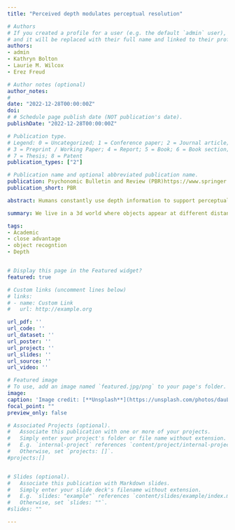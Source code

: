 ```yaml
---
title: "Perceived depth modulates perceptual resolution"

# Authors
# If you created a profile for a user (e.g. the default `admin` user), write the username (folder name) here 
# and it will be replaced with their full name and linked to their profile.
authors:
- admin
- Kathryn Bolton
- Laurie M. Wilcox
- Erez Freud

# Author notes (optional)
author_notes:
# 
date: "2022-12-28T00:00:00Z"
doi: 
# # Schedule page publish date (NOT publication's date).
publishDate: "2022-12-28T00:00:00Z"

# Publication type.
# Legend: 0 = Uncategorized; 1 = Conference paper; 2 = Journal article;
# 3 = Preprint / Working Paper; 4 = Report; 5 = Book; 6 = Book section;
# 7 = Thesis; 8 = Patent
publication_types: ["2"]

# Publication name and optional abbreviated publication name.
publication: Psychonomic Bulletin and Review (PBR)https://www.springer.com/journal/13423
publication_short: PBR

abstract: Humans constantly use depth information to support perceptual decisions about object size and location in space, as well as planning and executing actions. It was recently reported that perceived depth modulates perceptual performance even when depth information is not relevant to the task, with faster shape discrimination for objects perceived as being close to the observer. However, it is yet to be determined if the observed “close advantage” reflects differences in psychophysical sensitivity response bias. Moreover, it is unclear whether this advantage is generalizable to other viewing situations and tasks. To address these outstanding issues, we evaluated whether visual resolution is modulated by perceived depth defined by 2D pictorial cues. In a series of experiments, we used the method of constant stimuli to measure the precision of perceptual judgements for stimuli positioned at close, far, and flat perceived distances. In Experiment 1, we found that size discrimination was more precise when the object was perceived to be closer to the observers. Experiments 2a and 2b extended this finding to a visual property orthogonal to depth information, by showing superior orientation discrimination for “close” objects. Finally, Experiment 3 demonstrated that the close advantage also occurs when performing high-level perceptual tasks such as face perception. Taken together, our results provide novel evidence that the perceived depth of an object, as defined by pictorial cues, modulates the precision of visual processing for close objects.

summary: We live in a 3d world where objects appear at different distances relative to our body. In this experiment, we showed novel evidence that objects that appear close to us are processed more precisely and accurately than those that appear further away. This unique processing benefit for closer things is called the close advantage effect.

tags: 
- Academic
- close advantage
- object recogntion
- Depth


# Display this page in the Featured widget?
featured: true

# Custom links (uncomment lines below)
# links:
# - name: Custom Link
#   url: http://example.org

url_pdf: ''
url_code: ''
url_dataset: ''
url_poster: ''
url_project: ''
url_slides: ''
url_source: ''
url_video: ''

# Featured image
# To use, add an image named `featured.jpg/png` to your page's folder. 
image:
caption: 'Image credit: [**Unsplash**](https://unsplash.com/photos/dauLjWjiRiI)'
focal_point: ""
preview_only: false

# Associated Projects (optional).
#   Associate this publication with one or more of your projects.
#   Simply enter your project's folder or file name without extension.
#   E.g. `internal-project` references `content/project/internal-project/index.md`.
#   Otherwise, set `projects: []`.
#projects:[]


# Slides (optional).
#   Associate this publication with Markdown slides.
#   Simply enter your slide deck's filename without extension.
#   E.g. `slides: "example"` references `content/slides/example/index.md`.
#   Otherwise, set `slides: ""`.
#slides: ""

---
```


